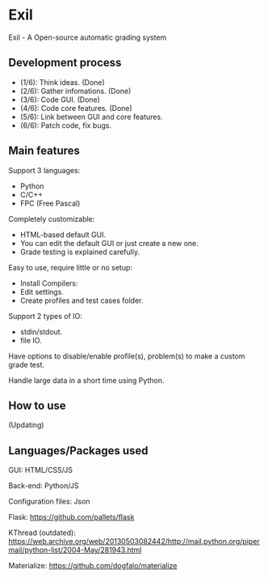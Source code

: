 # Exil
Exil - A Open-source automatic grading system

## Development process
- (1/6): Think ideas. (Done)
- (2/6): Gather infomations. (Done)
- (3/6): Code GUI. (Done)
- (4/6): Code core features. (Done)
- (5/6): Link between GUI and core features.
- (6/6): Patch code, fix bugs.

## Main features
Support 3 languages:
- Python
- C/C++
- FPC (Free Pascal)

Completely customizable:
- HTML-based default GUI.
- You can edit the default GUI or just create a new one.
- Grade testing is explained carefully.

Easy to use, require little or no setup:
- Install Compilers:
- Edit settings.
- Create profiles and test cases folder.

Support 2 types of IO:
- stdin/stdout.
- file IO.

Have options to disable/enable profile(s), problem(s) to make a custom grade test.

Handle large data in a short time using Python.

## How to use
(Updating)

## Languages/Packages used
GUI: HTML/CSS/JS

Back-end: Python/JS

Configuration files: Json

Flask: https://github.com/pallets/flask

KThread (outdated): https://web.archive.org/web/20130503082442/http://mail.python.org/pipermail/python-list/2004-May/281943.html

Materialize: https://github.com/dogfalo/materialize
